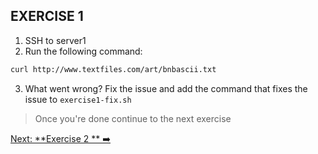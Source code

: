 ## EXERCISE 1

1. SSH to server1
2. Run the following command: 
```bash
curl http://www.textfiles.com/art/bnbascii.txt
```
3. What went wrong? Fix the issue and add the command that fixes the issue to `exercise1-fix.sh`

> Once you're done continue to the next exercise

[Next: **Exercise 2 ** ➡️](exercise-2.md)